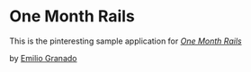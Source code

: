 # One Month Rails

This is the pinteresting sample application for
[*One Month Rails*](http://onemonthrails.com)

by [Emilio Granado](http://emiliogranado)
